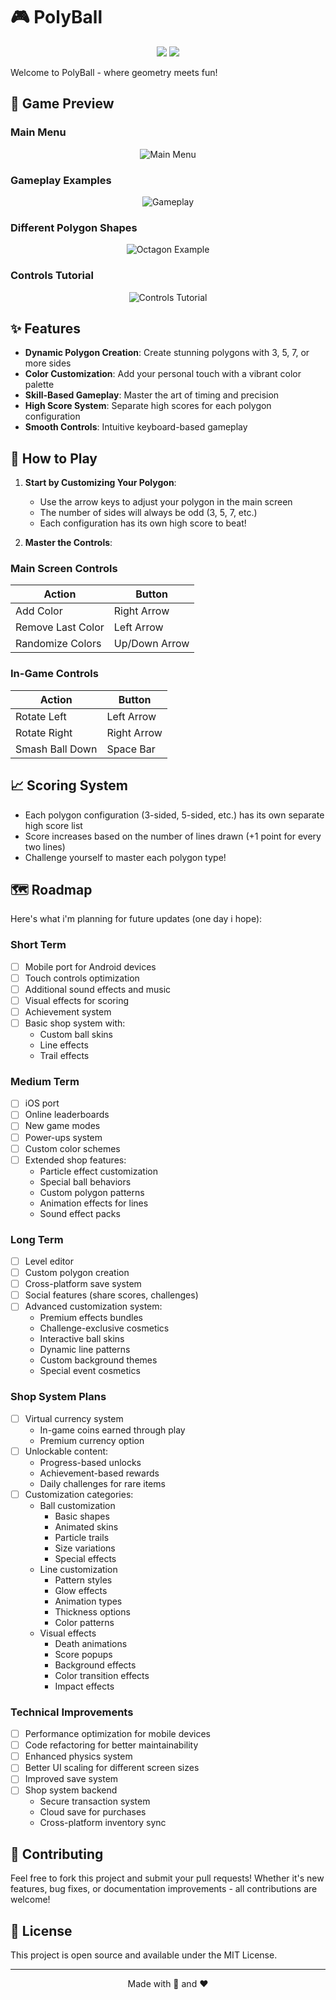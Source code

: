 # 🎮 PolyBall

<p align="center">
    <img src="https://i.imgur.com/qXqg17U.gif">
    <img src="https://i.imgur.com/qTb41lg.gif">
</p>

Welcome to PolyBall - where geometry meets fun!

## 📸 Game Preview

### Main Menu

<p align="center">
    <img src="screenshots/mainMenu.png" alt="Main Menu">
</p>

### Gameplay Examples

<p align="center">
    <img src="screenshots/main.gif" alt="Gameplay">
</p>

### Different Polygon Shapes

<p align="center">
    <img src="screenshots/octagon.png" alt="Octagon Example">
</p>

### Controls Tutorial

<p align="center">
    <img src="screenshots/controls.gif" alt="Controls Tutorial">
</p>

## ✨ Features

- **Dynamic Polygon Creation**: Create stunning polygons with 3, 5, 7, or more sides
- **Color Customization**: Add your personal touch with a vibrant color palette
- **Skill-Based Gameplay**: Master the art of timing and precision
- **High Score System**: Separate high scores for each polygon configuration
- **Smooth Controls**: Intuitive keyboard-based gameplay

## 🎯 How to Play

1. **Start by Customizing Your Polygon**:

   - Use the arrow keys to adjust your polygon in the main screen
   - The number of sides will always be odd (3, 5, 7, etc.)
   - Each configuration has its own high score to beat!

2. **Master the Controls**:

### Main Screen Controls

| Action            | Button        |
| ----------------- | ------------- |
| Add Color         | Right Arrow   |
| Remove Last Color | Left Arrow    |
| Randomize Colors  | Up/Down Arrow |

### In-Game Controls

| Action          | Button      |
| --------------- | ----------- |
| Rotate Left     | Left Arrow  |
| Rotate Right    | Right Arrow |
| Smash Ball Down | Space Bar   |

## 📈 Scoring System

- Each polygon configuration (3-sided, 5-sided, etc.) has its own separate high score list
- Score increases based on the number of lines drawn (+1 point for every two lines)
- Challenge yourself to master each polygon type!

## 🗺️ Roadmap

Here's what i'm planning for future updates (one day i hope):

### Short Term

- [ ] Mobile port for Android devices
- [ ] Touch controls optimization
- [ ] Additional sound effects and music
- [ ] Visual effects for scoring
- [ ] Achievement system
- [ ] Basic shop system with:
  - Custom ball skins
  - Line effects
  - Trail effects

### Medium Term

- [ ] iOS port
- [ ] Online leaderboards
- [ ] New game modes
- [ ] Power-ups system
- [ ] Custom color schemes
- [ ] Extended shop features:
  - Particle effect customization
  - Special ball behaviors
  - Custom polygon patterns
  - Animation effects for lines
  - Sound effect packs

### Long Term

- [ ] Level editor
- [ ] Custom polygon creation
- [ ] Cross-platform save system
- [ ] Social features (share scores, challenges)
- [ ] Advanced customization system:
  - Premium effects bundles
  - Challenge-exclusive cosmetics
  - Interactive ball skins
  - Dynamic line patterns
  - Custom background themes
  - Special event cosmetics

### Shop System Plans

- [ ] Virtual currency system
  - In-game coins earned through play
  - Premium currency option
- [ ] Unlockable content:
  - Progress-based unlocks
  - Achievement-based rewards
  - Daily challenges for rare items
- [ ] Customization categories:
  - Ball customization
    - Basic shapes
    - Animated skins
    - Particle trails
    - Size variations
    - Special effects
  - Line customization
    - Pattern styles
    - Glow effects
    - Animation types
    - Thickness options
    - Color patterns
  - Visual effects
    - Death animations
    - Score popups
    - Background effects
    - Color transition effects
    - Impact effects

### Technical Improvements

- [ ] Performance optimization for mobile devices
- [ ] Code refactoring for better maintainability
- [ ] Enhanced physics system
- [ ] Better UI scaling for different screen sizes
- [ ] Improved save system
- [ ] Shop system backend
  - Secure transaction system
  - Cloud save for purchases
  - Cross-platform inventory sync

## 🤝 Contributing

Feel free to fork this project and submit your pull requests! Whether it's new features, bug fixes, or documentation improvements - all contributions are welcome!

## 📝 License

This project is open source and available under the MIT License.

---

<p align="center">Made with 📐 and ❤️</p>
